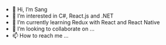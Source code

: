 - 👋 Hi, I’m Sang
- 👀 I’m interested in C#, React.js and .NET
- 🌱 I’m currently learning Redux with React and React Native
- 💞️ I’m looking to collaborate on ...
- 📫 How to reach me ...

<!---
sangnguyen1197/sangnguyen1197 is a ✨ special ✨ repository because its `README.md` (this file) appears on your GitHub profile.
You can click the Preview link to take a look at your changes.
--->
